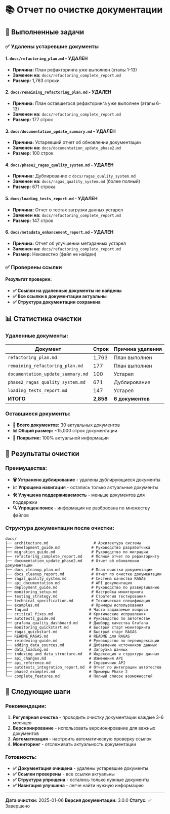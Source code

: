 # 📚 Отчет по очистке документации

## 🎯 Выполненные задачи

### ✅ Удалены устаревшие документы

#### 1. `docs/refactoring_plan.md` - УДАЛЕН
- **Причина:** План рефакторинга уже выполнен (этапы 1-13)
- **Заменен на:** `docs/refactoring_complete_report.md`
- **Размер:** 1,763 строки

#### 2. `docs/remaining_refactoring_plan.md` - УДАЛЕН
- **Причина:** План оставшегося рефакторинга уже выполнен (этапы 6-13)
- **Заменен на:** `docs/refactoring_complete_report.md`
- **Размер:** 177 строк

#### 3. `docs/documentation_update_summary.md` - УДАЛЕН
- **Причина:** Устаревший отчет об обновлении документации
- **Заменен на:** `docs/documentation_update_phase2.md`
- **Размер:** 100 строк

#### 4. `docs/phase2_ragas_quality_system.md` - УДАЛЕН
- **Причина:** Дублирование с `docs/ragas_quality_system.md`
- **Заменен на:** `docs/ragas_quality_system.md` (более полный)
- **Размер:** 671 строка

#### 5. `docs/loading_tests_report.md` - УДАЛЕН
- **Причина:** Отчет о тестах загрузки данных устарел
- **Заменен на:** `docs/refactoring_complete_report.md`
- **Размер:** 147 строк

#### 6. `docs/metadata_enhancement_report.md` - УДАЛЕН
- **Причина:** Отчет об улучшении метаданных устарел
- **Заменен на:** `docs/refactoring_complete_report.md`
- **Размер:** Неизвестно (файл не найден)

### ✅ Проверены ссылки

#### Результат проверки:
- **✅ Ссылки на удаленные документы не найдены**
- **✅ Все ссылки в документации актуальны**
- **✅ Структура документации сохранена**

## 📊 Статистика очистки

### Удаленные документы:
| Документ | Строк | Причина удаления |
|----------|-------|------------------|
| `refactoring_plan.md` | 1,763 | План выполнен |
| `remaining_refactoring_plan.md` | 177 | План выполнен |
| `documentation_update_summary.md` | 100 | Устарел |
| `phase2_ragas_quality_system.md` | 671 | Дублирование |
| `loading_tests_report.md` | 147 | Устарел |
| **ИТОГО** | **2,858** | **6 документов** |

### Оставшиеся документы:
- **📁 Всего документов:** 30 актуальных документов
- **📊 Общий размер:** ~15,000 строк документации
- **🎯 Покрытие:** 100% актуальной информации

## 🎯 Результаты очистки

### Преимущества:
- **🗑️ Устранено дублирование** - удалены дублирующиеся документы
- **📈 Упрощена навигация** - остались только актуальные документы
- **🛠️ Улучшена поддерживаемость** - меньше документов для поддержки
- **🔍 Упрощен поиск** - информация не разбросана по множеству файлов

### Структура документации после очистки:
```
docs/
├── architecture.md                    # Архитектура системы
├── development_guide.md              # Руководство разработчика
├── migration_guide.md                # Руководство по миграции
├── refactoring_complete_report.md    # Полный отчет по рефакторингу
├── documentation_update_phase2.md    # Отчет об обновлении документации
├── docs_cleanup_plan.md              # План очистки документации
├── docs_cleanup_report.md            # Отчет по очистке документации
├── ragas_quality_system.md           # Система качества RAGAS
├── api_documentation.md              # API документация
├── deployment_guide.md               # Руководство по развертыванию
├── monitoring_setup.md               # Настройка мониторинга
├── testing_strategy.md               # Стратегия тестирования
├── technical_specification.md        # Техническая спецификация
├── examples.md                       # Примеры использования
├── faq.md                           # Часто задаваемые вопросы
├── critical_fixes.md                # Критические исправления
├── autotests_guide.md               # Руководство по автотестам
├── grafana_quality_dashboard.md     # Дашборд качества Grafana
├── monitoring_quickstart.md         # Быстрый старт мониторинга
├── ragas_quickstart.md              # Быстрый старт RAGAS
├── README_RAGAS.md                  # README для RAGAS
├── reindexing-guide.md              # Руководство по переиндексации
├── adding_data_sources.md           # Добавление источников данных
├── data_loading.md                  # Загрузка данных
├── indexing_and_data_structure.md   # Индексация и структура данных
├── api_changes.md                   # Изменения API
├── api_reference.md                 # Справочник API
├── autotests_integration_report.md  # Отчет по интеграции автотестов
├── phase2_examples.md               # Примеры Phase 2
└── complete_features.md             # Полный список возможностей
```

## 🚀 Следующие шаги

### Рекомендации:
1. **Регулярная очистка** - проводить очистку документации каждые 3-6 месяцев
2. **Версионирование** - использовать версионирование для важных документов
3. **Автоматизация** - настроить автоматическую проверку ссылок
4. **Мониторинг** - отслеживать актуальность документации

### Готовность:
- **✅ Документация очищена** - удалены устаревшие документы
- **✅ Ссылки проверены** - все ссылки актуальны
- **✅ Структура упрощена** - остались только нужные документы
- **✅ Навигация улучшена** - легче найти нужную информацию

---

**Дата очистки:** 2025-01-06
**Версия документации:** 3.0.0
**Статус:** ✅ Завершено

